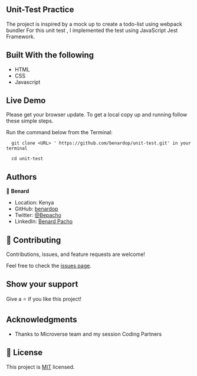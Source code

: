  ## Unit-Test Practice

The project is inspired by a mock up to create a todo-list using webpack bundler
For this unit test , I implemented the test using JavaScript Jest Framework.

 
## Built With the following

- HTML
- CSS
- Javascript

## Live Demo



Please get your browser update.
To get a local copy up and running follow these simple steps.

Run the command below from the Terminal:

      git clone <URL> ' https://github.com/benardop/unit-test.git' in your terminal

	  cd unit-test


## Authors

👤 **Benard**

- Location: Kenya
- GitHub: [benardop](https://github.com/benardop/)
- Twitter: [@Bepacho](https://twitter.com/Bepacho)
- LinkedIn: [Benard Pacho](https://www.linkedin.com/in/ochieng-benard-8264b815/)

## 🤝 Contributing

Contributions, issues, and feature requests are welcome!

Feel free to check the [issues page](https://github.com/benardop/unit-test/issues).

## Show your support

Give a ⭐ if you like this project!

## Acknowledgments

- Thanks to Microverse team and my session Coding Partners

## 📝 License

This project is [MIT](./MIT.md) licensed.
